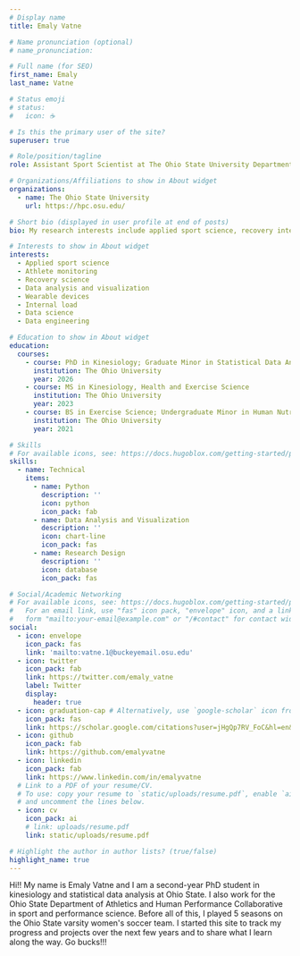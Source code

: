 ```yaml
---
# Display name
title: Emaly Vatne

# Name pronunciation (optional)
# name_pronunciation: 

# Full name (for SEO)
first_name: Emaly
last_name: Vatne

# Status emoji
# status:
#   icon: ☕️

# Is this the primary user of the site?
superuser: true

# Role/position/tagline
role: Assistant Sport Scientist at The Ohio State University Department of Athletics and Human Performance Collaborative

# Organizations/Affiliations to show in About widget
organizations:
  - name: The Ohio State University
    url: https://hpc.osu.edu/

# Short bio (displayed in user profile at end of posts)
bio: My research interests include applied sport science, recovery interventions, and data analysis, visualization, science, and engineering. 

# Interests to show in About widget
interests:
  - Applied sport science
  - Athlete monitoring
  - Recovery science
  - Data analysis and visualization
  - Wearable devices
  - Internal load
  - Data science
  - Data engineering

# Education to show in About widget
education:
  courses:
    - course: PhD in Kinesiology; Graduate Minor in Statistical Data Analysis
      institution: The Ohio University
      year: 2026
    - course: MS in Kinesiology, Health and Exercise Science
      institution: The Ohio University
      year: 2023
    - course: BS in Exercise Science; Undergraduate Minor in Human Nutrition
      institution: The Ohio University
      year: 2021

# Skills
# For available icons, see: https://docs.hugoblox.com/getting-started/page-builder/#icons
skills:
  - name: Technical
    items:
      - name: Python
        description: ''
        icon: python
        icon_pack: fab
      - name: Data Analysis and Visualization
        description: ''
        icon: chart-line
        icon_pack: fas
      - name: Research Design
        description: ''
        icon: database
        icon_pack: fas

# Social/Academic Networking
# For available icons, see: https://docs.hugoblox.com/getting-started/page-builder/#icons
#   For an email link, use "fas" icon pack, "envelope" icon, and a link in the
#   form "mailto:your-email@example.com" or "/#contact" for contact widget.
social:
  - icon: envelope
    icon_pack: fas
    link: 'mailto:vatne.1@buckeyemail.osu.edu'
  - icon: twitter
    icon_pack: fab
    link: https://twitter.com/emaly_vatne
    label: Twitter
    display:
      header: true
  - icon: graduation-cap # Alternatively, use `google-scholar` icon from `ai` icon pack
    icon_pack: fas
    link: https://scholar.google.com/citations?user=jHgQp7RV_FoC&hl=en&oi=ao
  - icon: github
    icon_pack: fab
    link: https://github.com/emalyvatne
  - icon: linkedin
    icon_pack: fab
    link: https://www.linkedin.com/in/emalyvatne
  # Link to a PDF of your resume/CV.
  # To use: copy your resume to `static/uploads/resume.pdf`, enable `ai` icons in `params.yaml`,
  # and uncomment the lines below.
  - icon: cv
    icon_pack: ai
    # link: uploads/resume.pdf
    link: static/uploads/resume.pdf

# Highlight the author in author lists? (true/false)
highlight_name: true
---
```


Hi!! My name is Emaly Vatne and I am a second-year PhD student in kinesiology and statistical data analysis at Ohio State. I also work for the Ohio State Department of Athletics and Human Performance Collaborative in sport and performance science. Before all of this, I played 5 seasons on the Ohio State varsity women's soccer team. I started this site to track my progress and projects over the next few years and to share what I learn along the way. Go bucks!!!